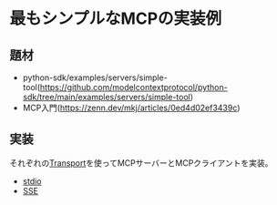 # 最もシンプルなMCPの実装例
## 題材
- python-sdk/examples/servers/simple-tool(https://github.com/modelcontextprotocol/python-sdk/tree/main/examples/servers/simple-tool)
- MCP入門(https://zenn.dev/mkj/articles/0ed4d02ef3439c)

## 実装
それぞれの[Transport](https://modelcontextprotocol.io/specification/2025-03-26/basic/transports)を使ってMCPサーバーとMCPクライアントを実装。

- [stdio](./stdio)
- [SSE](./SSE)

